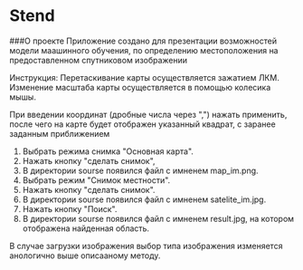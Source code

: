 # Stend
###О проекте
Приложение создано для презентации возможностей модели маашинного обучения, по определению местоположения на предоставленном спутниковом изображении

Инструкция:
Перетаскивание карты осуществляется зажатием ЛКМ.
Изменение масштаба карты осуществляется в помощью колесика мышы.

При введении координат (дробные числа через ",") нажать применить, 
после чего на карте будет отображен указанный квадрат, с заранее заданным приближением

1. Выбрать режима снимка "Основная карта".
2. Нажать кнопку "сделать снимок",
3. В директории sourse появился файл с имненем map_im.png.
4. Выбрать режим "Снимок местности".
5. Нажать кнопку "сделать снимок".
6. В директории sourse появился файл с имненем satelite_im.jpg.
7. Нажать кнопку "Поиск".
8. В директории sourse появился файл с имненем result.jpg, на котором отображена найденная область.

В случае загрузки изображения выбор типа изображения изменяется анологично выше описааному методу.


   
